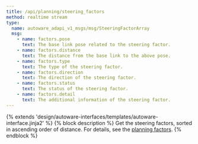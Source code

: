 ```yaml
---
title: /api/planning/steering_factors
method: realtime stream
type:
  name: autoware_adapi_v1_msgs/msg/SteeringFactorArray
  msg:
    - name: factors.pose
      text: The base link pose related to the steering factor.
    - name: factors.distance
      text: The distance from the base link to the above pose.
    - name: factors.type
      text: The type of the steering factor.
    - name: factors.direction
      text: The direction of the steering factor.
    - name: factors.status
      text: The status of the steering factor.
    - name: factors.detail
      text: The additional information of the steering factor.
---
```


{% extends 'design/autoware-interfaces/templates/autoware-interface.jinja2' %}
{% block description %}
Get the steering factors, sorted in ascending order of distance.
For details, see the [planning factors](../../../features/planning-factors.md).
{% endblock %}
